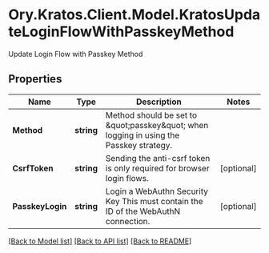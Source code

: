 # Ory.Kratos.Client.Model.KratosUpdateLoginFlowWithPasskeyMethod
Update Login Flow with Passkey Method

## Properties

Name | Type | Description | Notes
------------ | ------------- | ------------- | -------------
**Method** | **string** | Method should be set to \&quot;passkey\&quot; when logging in using the Passkey strategy. | 
**CsrfToken** | **string** | Sending the anti-csrf token is only required for browser login flows. | [optional] 
**PasskeyLogin** | **string** | Login a WebAuthn Security Key  This must contain the ID of the WebAuthN connection. | [optional] 

[[Back to Model list]](../../README.md#documentation-for-models) [[Back to API list]](../../README.md#documentation-for-api-endpoints) [[Back to README]](../../README.md)

